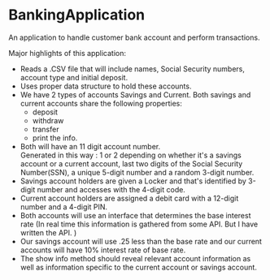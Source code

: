 # BankingApplication
An application to handle customer bank account and perform transactions.

Major highlights of this application: 
* Reads a .CSV file that will include names, Social Security numbers, account type and initial deposit.
* Uses proper data structure to hold these accounts.
* We have 2 types of accounts Savings and Current. Both savings and current accounts share the following properties:
  - deposit    
  - withdraw  
  - transfer  
  - print the info.  
* Both will have an 11 digit account number.  
Generated in this way : 1 or 2 depending on whether it's a savings account or a current 
account, last two digits of the Social Security Number(SSN), a unique 5-digit number and a random 3-digit number.
* Savings account holders are given a Locker and that's identified by 3-digit number and accesses with the 4-digit code.  
* Current account holders are assigned a debit card with a 12-digit number and a 4-digit PIN.
* Both accounts will use an interface that determines the base interest rate (In real time this information is gathered from some API. But I have written the API. )  
* Our savings account will use .25 less than the base rate and our current accounts will have 10% interest rate of base rate.  
* The show info method should reveal relevant account information as well as information specific to the current account or savings account.  

